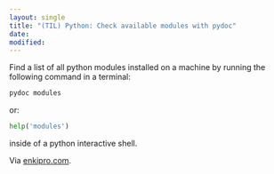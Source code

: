```yaml
---
layout: single
title: "(TIL) Python: Check available modules with pydoc"
date:
modified:
---
```


Find a list of all python modules installed on a machine by running the following command
in a terminal:

```python
pydoc modules
```

or:

```python
help('modules')
```

inside of a python interactive shell.

Via [enkipro.com](https://enkipro.com/insight/55ed77e3ed2a613a005bddc9).

